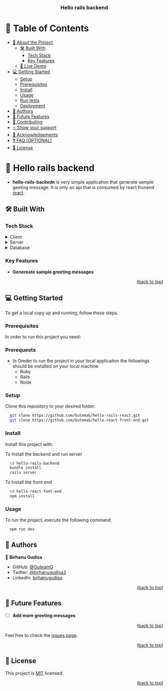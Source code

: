 <a name="readme-top"></a>

<div align="center">

  <h3><b>Hello rails backend</b></h3>

</div>

<!-- TABLE OF CONTENTS -->

# 📗 Table of Contents

- [📖 About the Project](#about-project)
  - [🛠 Built With](#built-with)
    - [Tech Stack](#tech-stack)
    - [Key Features](#key-features)
  - [🚀 Live Demo](#live-demo)
- [💻 Getting Started](#getting-started)
  - [Setup](#setup)
  - [Prerequisites](#prerequisites)
  - [Install](#install)
  - [Usage](#usage)
  - [Run tests](#run-tests)
  - [Deployment](#deployment)
- [👥 Authors](#authors)
- [🔭 Future Features](#future-features)
- [🤝 Contributing](#contributing)
- [⭐️ Show your support](#support)
- [🙏 Acknowledgements](#acknowledgements)
- [❓ FAQ (OPTIONAL)](#faq)
- [📝 License](#license)


# 📖 Hello rails backend <a name="about-project"></a>

- **hello-rails-backedn** is very simple application that generate sample geeting message. It is only an api that is consumed by react fronend [react](https://github.com/GutemaG/hello-react-front-end).

## 🛠 Built With <a name="built-with"></a>

### Tech Stack <a name="tech-stack"></a>


<details>
  <summary>Client</summary>
  <ul>
    <li><a href="https://reactjs.org/">React.js</a></li>
  </ul>
</details>

<details>
  <summary>Server</summary>
  <ul>
    <li><a href="https://expressjs.com/">Ruby (Rails)</a></li>
  </ul>
</details>

<details>
<summary>Database</summary>
  <ul>
    <li><a href="https://www.postgresql.org/">PostgreSQL</a></li>
  </ul>
</details>

<!-- Features -->

### Key Features <a name="key-features"></a>


- **Genereate sample greeting messages**

<p align="right">(<a href="#readme-top">back to top</a>)</p>

<!-- LIVE DEMO -->


## 💻 Getting Started <a name="getting-started"></a>

To get a local copy up and running, follow these steps.

### Prerequisites

In order to run this project you need:

### Prerequests
* In Oreder to run the project in your local applicaiton the followings should be installed on your local machine
  - Ruby
  - Rails
  - Node
<!--
Example command:

```sh
 gem install rails
```
 -->

### Setup

Clone this repository to your desired folder:


```sh
  git clone https://github.com/GutemaG/hello-rails-react.git
  git clone https://github.com/GutemaG/hello-react-front-end.git
```

### Install

Install this project with:

To Install the backend and run server
```sh
  cd hello-rails-backend
  bundle install
  rails server
```

To Install the front end
```sh
  cd hello-react-font-end
  npm install
  ```

### Usage
To run the project, execute the following command:

```sh
  npm run dev
```
## 👥 Authors <a name="authors"></a>

👤 **Birhanu Gudisa**

- GitHub: [@GuteamG](https://github.com/GutemaG)
- Twitter: [@birhanugudisa3](https://twitter.com/birhanugudisa3)
- LinkedIn: [birhanugudisa](https://linkedin.com/in/birhanugudisa)


<p align="right">(<a href="#readme-top">back to top</a>)</p>


## 🔭 Future Features <a name="future-features"></a>

- [ ] **Add more greeting messages**

<p align="right">(<a href="#readme-top">back to top</a>)</p>

<!-- CONTRIBUTING -->

Feel free to check the [issues page](https://github.com/GutemaG/hello-rails-react.git/issue).

<p align="right">(<a href="#readme-top">back to top</a>)</p>

<!-- SUPPORT -->

## 📝 License <a name="license"></a>

This project is [MIT](./MIT.md) licensed.

<p align="right">(<a href="#readme-top">back to top</a>)</p>
